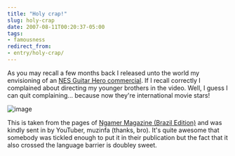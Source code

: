 ```yaml
---
title: "Holy crap!"
slug: holy-crap
date: 2007-08-11T00:20:37-05:00
tags:
- famousness
redirect_from:
- entry/holy-crap/
---
```

As you may recall a few months back I released unto the world my envisioning of an [NES Guitar Hero commercial](http://www.youtube.com/watch?v=bxG2pjo_3HU). If I recall correctly I complained about directing my younger brothers in the video. Well, I guess I can quit complaining... because now they're international movie stars!

![](http://www.dxprog.com/pics/08_11_0.JPG "image")

This is taken from the pages of [Ngamer Magazine (Brazil Edition)](http://www.europanet.com.br/euro2003/modelos/exibe_img.php?img=/image_gen/resizeimg.php?cod_produto=75002&size=w500) and was kindly sent in by YouTuber, muzinfa (thanks, bro). It's quite awesome that somebody was tickled enough to put it in their publication but the fact that it also crossed the language barrier is doubley sweet.

